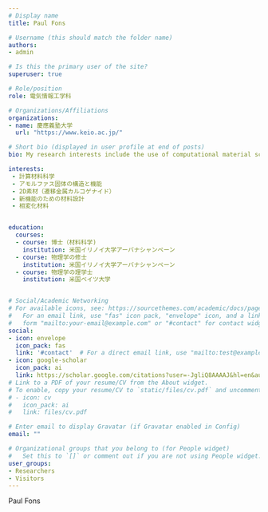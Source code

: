 ```yaml
---
# Display name
title: Paul Fons

# Username (this should match the folder name)
authors:
- admin

# Is this the primary user of the site?
superuser: true

# Role/position
role: 電気情報工学科

# Organizations/Affiliations
organizations:
- name: 慶應義塾大学
  url: "https://www.keio.ac.jp/"

# Short bio (displayed in user profile at end of posts)
bio: My research interests include the use of computational material science and synchrotron radiation techniques to design and develop new materials.

interests:
 - 計算材料科学
 - アモルファス固体の構造と機能
 - 2D素材（遷移金属カルコゲナイド）
 - 新機能のための材料設計
 - 相変化材料


education:
  courses:
  - course: 博士（材料科学)
    institution: 米国イリノイ大学アーバナシャンペーン
  - course: 物理学の修士
    institution: 米国イリノイ大学アーバナシャンペーン
  - course: 物理学の理学士
    institution: 米国ベイツ大学


# Social/Academic Networking
# For available icons, see: https://sourcethemes.com/academic/docs/page-builder/#icons
#   For an email link, use "fas" icon pack, "envelope" icon, and a link in the
#   form "mailto:your-email@example.com" or "#contact" for contact widget.
social:
- icon: envelope
  icon_pack: fas
  link: '#contact'  # For a direct email link, use "mailto:test@example.org".
- icon: google-scholar
  icon_pack: ai
  link: https://scholar.google.com/citations?user=-JgliQ8AAAAJ&hl=en&authuser=1
# Link to a PDF of your resume/CV from the About widget.
# To enable, copy your resume/CV to `static/files/cv.pdf` and uncomment the lines below.
# - icon: cv
#   icon_pack: ai
#   link: files/cv.pdf

# Enter email to display Gravatar (if Gravatar enabled in Config)
email: ""

# Organizational groups that you belong to (for People widget)
#   Set this to `[]` or comment out if you are not using People widget.
user_groups:
- Researchers
- Visitors
---
```


Paul Fons
